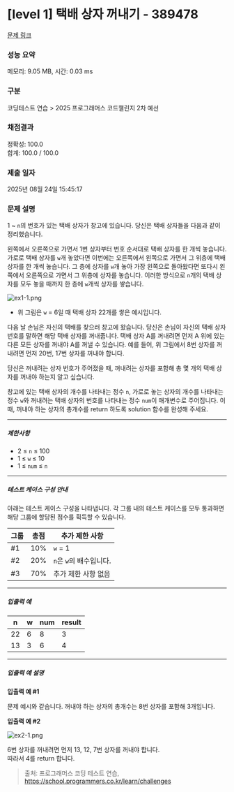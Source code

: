 # [level 1] 택배 상자 꺼내기 - 389478 

[문제 링크](https://school.programmers.co.kr/learn/courses/30/lessons/389478?language=python3) 

### 성능 요약

메모리: 9.05 MB, 시간: 0.03 ms

### 구분

코딩테스트 연습 > 2025 프로그래머스 코드챌린지 2차 예선

### 채점결과

정확성: 100.0<br/>합계: 100.0 / 100.0

### 제출 일자

2025년 08월 24일 15:45:17

### 문제 설명

<p>1 ~ <code>n</code>의 번호가 있는 택배 상자가 창고에 있습니다. 당신은 택배 상자들을 다음과 같이 정리했습니다.</p>

<p>왼쪽에서 오른쪽으로 가면서 1번 상자부터 번호 순서대로 택배 상자를 한 개씩 놓습니다. 가로로 택배 상자를 <code>w</code>개 놓았다면 이번에는 오른쪽에서 왼쪽으로 가면서 그 위층에 택배 상자를 한 개씩 놓습니다. 그 층에 상자를 <code>w</code>개 놓아 가장 왼쪽으로 돌아왔다면 또다시 왼쪽에서 오른쪽으로 가면서 그 위층에 상자를 놓습니다. 이러한 방식으로 <code>n</code>개의 택배 상자를 모두 놓을 때까지 한 층에 <code>w</code>개씩 상자를 쌓습니다.</p>

<p><img src="https://grepp-programmers.s3.ap-northeast-2.amazonaws.com/files/production/e06b4c0d-0ce6-4a2d-8ad4-ba20f9398145/ex1-1.png" title="" alt="ex1-1.png"></p>

<ul>
<li>위 그림은 <code>w</code> = 6일 때 택배 상자 22개를 쌓은 예시입니다.</li>
</ul>

<p>다음 날 손님은 자신의 택배를 찾으러 창고에 왔습니다. 당신은 손님이 자신의 택배 상자 번호를 말하면 해당 택배 상자를 꺼내줍니다. 택배 상자 A를 꺼내려면 먼저 A 위에 있는 다른 모든 상자를 꺼내야 A를 꺼낼 수 있습니다. 예를 들어, 위 그림에서 8번 상자를 꺼내려면 먼저 20번, 17번 상자를 꺼내야 합니다.</p>

<p>당신은 꺼내려는 상자 번호가 주어졌을 때, 꺼내려는 상자를 포함해 총 몇 개의 택배 상자를 꺼내야 하는지 알고 싶습니다.</p>

<p>창고에 있는 택배 상자의 개수를 나타내는 정수 <code>n</code>, 가로로 놓는 상자의 개수를 나타내는 정수 <code>w</code>와 꺼내려는 택배 상자의 번호를 나타내는 정수 <code>num</code>이 매개변수로 주어집니다. 이때, 꺼내야 하는 상자의 총개수를 return 하도록 solution 함수를 완성해 주세요.</p>

<hr>

<h5>제한사항</h5>

<ul>
<li>2 ≤ <code>n</code> ≤ 100</li>
<li>1 ≤ <code>w</code> ≤ 10</li>
<li>1 ≤ <code>num</code> ≤ <code>n</code></li>
</ul>

<hr>

<h5>테스트 케이스 구성 안내</h5>

<p>아래는 테스트 케이스 구성을 나타냅니다. 각 그룹 내의 테스트 케이스를 모두 통과하면 해당 그룹에 할당된 점수를 획득할 수 있습니다.</p>
<table class="table">
        <thead><tr>
<th>그룹</th>
<th>총점</th>
<th>추가 제한 사항</th>
</tr>
</thead>
        <tbody><tr>
<td>#1</td>
<td>10%</td>
<td><code>w</code> = 1</td>
</tr>
<tr>
<td>#2</td>
<td>20%</td>
<td><code>n</code>은 <code>w</code>의 배수입니다.</td>
</tr>
<tr>
<td>#3</td>
<td>70%</td>
<td>추가 제한 사항 없음</td>
</tr>
</tbody>
      </table>
<hr>

<h5>입출력 예</h5>
<table class="table">
        <thead><tr>
<th>n</th>
<th>w</th>
<th>num</th>
<th>result</th>
</tr>
</thead>
        <tbody><tr>
<td>22</td>
<td>6</td>
<td>8</td>
<td>3</td>
</tr>
<tr>
<td>13</td>
<td>3</td>
<td>6</td>
<td>4</td>
</tr>
</tbody>
      </table>
<hr>

<h5>입출력 예 설명</h5>

<p><strong>입출력 예 #1</strong></p>

<p>문제 예시와 같습니다. 꺼내야 하는 상자의 총개수는 8번 상자를 포함해 3개입니다.</p>

<p><strong>입출력 예 #2</strong></p>

<p><img src="https://grepp-programmers.s3.ap-northeast-2.amazonaws.com/files/production/cb4cf30d-2313-40ff-8366-86841f603ae6/ex2-1.png" title="" alt="ex2-1.png"></p>

<p>6번 상자를 꺼내려면 먼저 13, 12, 7번 상자를 꺼내야 합니다.<br>
따라서 4를 return 합니다.</p>


> 출처: 프로그래머스 코딩 테스트 연습, https://school.programmers.co.kr/learn/challenges